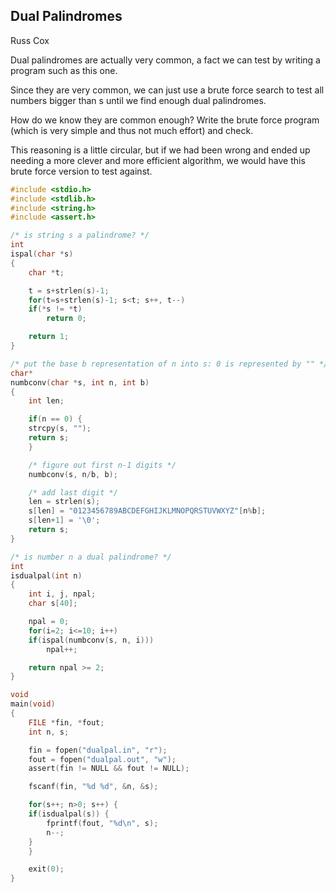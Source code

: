 ## Dual Palindromes

Russ Cox

Dual palindromes are actually very common, a fact we can test by writing a program such as this one.

Since they are very common, we can just use a brute force search to test all numbers bigger than s until we find enough dual palindromes.

How do we know they are common enough? Write the brute force program (which is very simple and thus not much effort) and check.

This reasoning is a little circular, but if we had been wrong and ended up needing a more clever and more efficient algorithm, we would have this brute force version to test against.

```C
#include <stdio.h>
#include <stdlib.h>
#include <string.h>
#include <assert.h>

/* is string s a palindrome? */
int
ispal(char *s)
{
    char *t;

    t = s+strlen(s)-1;
    for(t=s+strlen(s)-1; s<t; s++, t--)
	if(*s != *t)
	    return 0;

    return 1;
}

/* put the base b representation of n into s: 0 is represented by "" */
char*
numbconv(char *s, int n, int b)
{
    int len;

    if(n == 0) {
	strcpy(s, "");
	return s;
    }

    /* figure out first n-1 digits */
    numbconv(s, n/b, b);

    /* add last digit */
    len = strlen(s);
    s[len] = "0123456789ABCDEFGHIJKLMNOPQRSTUVWXYZ"[n%b];
    s[len+1] = '\0';
    return s;
}

/* is number n a dual palindrome? */
int
isdualpal(int n)
{
    int i, j, npal;
    char s[40];

    npal = 0;
    for(i=2; i<=10; i++)
	if(ispal(numbconv(s, n, i)))
	    npal++;

    return npal >= 2;
}

void
main(void)
{
    FILE *fin, *fout;
    int n, s;

    fin = fopen("dualpal.in", "r");
    fout = fopen("dualpal.out", "w");
    assert(fin != NULL && fout != NULL);

    fscanf(fin, "%d %d", &n, &s);

    for(s++; n>0; s++) {
	if(isdualpal(s)) {
	    fprintf(fout, "%d\n", s);
	    n--;
	}
    }

    exit(0);
}
```
